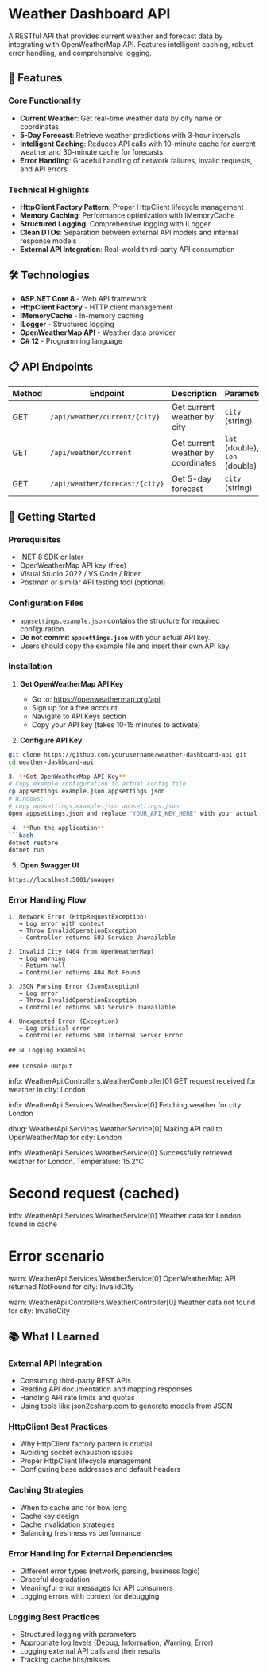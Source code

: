 # Weather Dashboard API

A RESTful API that provides current weather and forecast data by integrating with OpenWeatherMap API. Features intelligent caching, robust error handling, and comprehensive logging.

## 🎯 Features

### Core Functionality
- **Current Weather**: Get real-time weather data by city name or coordinates
- **5-Day Forecast**: Retrieve weather predictions with 3-hour intervals
- **Intelligent Caching**: Reduces API calls with 10-minute cache for current weather and 30-minute cache for forecasts
- **Error Handling**: Graceful handling of network failures, invalid requests, and API errors

### Technical Highlights
- **HttpClient Factory Pattern**: Proper HttpClient lifecycle management
- **Memory Caching**: Performance optimization with IMemoryCache
- **Structured Logging**: Comprehensive logging with ILogger
- **Clean DTOs**: Separation between external API models and internal response models
- **External API Integration**: Real-world third-party API consumption

## 🛠️ Technologies

- **ASP.NET Core 8** - Web API framework
- **HttpClient Factory** - HTTP client management
- **IMemoryCache** - In-memory caching
- **ILogger** - Structured logging
- **OpenWeatherMap API** - Weather data provider
- **C# 12** - Programming language

## 📋 API Endpoints

| Method | Endpoint | Description | Parameters |
|--------|----------|-------------|------------|
| GET | `/api/weather/current/{city}` | Get current weather by city | `city` (string) |
| GET | `/api/weather/current` | Get current weather by coordinates | `lat` (double), `lon` (double) |
| GET | `/api/weather/forecast/{city}` | Get 5-day forecast | `city` (string) |

## 🚀 Getting Started

### Prerequisites
- .NET 8 SDK or later
- OpenWeatherMap API key (free)
- Visual Studio 2022 / VS Code / Rider
- Postman or similar API testing tool (optional)

### Configuration Files
- `appsettings.example.json` contains the structure for required configuration.
- **Do not commit `appsettings.json`** with your actual API key.
- Users should copy the example file and insert their own API key.

### Installation

1. **Get OpenWeatherMap API Key**
   - Go to: https://openweathermap.org/api
   - Sign up for a free account
   - Navigate to API Keys section
   - Copy your API key (takes 10-15 minutes to activate)

2. **Configure API Key**
```bash
git clone https://github.com/yourusername/weather-dashboard-api.git
cd weather-dashboard-api

3. **Get OpenWeatherMap API Key**
# Copy example configuration to actual config file
cp appsettings.example.json appsettings.json
# Windows:
# copy appsettings.example.json appsettings.json
Open appsettings.json and replace "YOUR_API_KEY_HERE" with your actual API key.

 4. **Run the application**
```bash
dotnet restore
dotnet run
```

5. **Open Swagger UI**
```
https://localhost:5001/swagger
```


### Error Handling Flow
```
1. Network Error (HttpRequestException)
   → Log error with context
   → Throw InvalidOperationException
   → Controller returns 503 Service Unavailable

2. Invalid City (404 from OpenWeatherMap)
   → Log warning
   → Return null
   → Controller returns 404 Not Found

3. JSON Parsing Error (JsonException)
   → Log error
   → Throw InvalidOperationException
   → Controller returns 503 Service Unavailable

4. Unexpected Error (Exception)
   → Log critical error
   → Controller returns 500 Internal Server Error

## 📊 Logging Examples

### Console Output
```
info: WeatherApi.Controllers.WeatherController[0]
      GET request received for weather in city: London
      
info: WeatherApi.Services.WeatherService[0]
      Fetching weather for city: London
      
dbug: WeatherApi.Services.WeatherService[0]
      Making API call to OpenWeatherMap for city: London
      
info: WeatherApi.Services.WeatherService[0]
      Successfully retrieved weather for London. Temperature: 15.2°C

# Second request (cached)
info: WeatherApi.Services.WeatherService[0]
      Weather data for London found in cache

# Error scenario
warn: WeatherApi.Services.WeatherService[0]
      OpenWeatherMap API returned NotFound for city: InvalidCity
      
warn: WeatherApi.Controllers.WeatherController[0]
      Weather data not found for city: InvalidCity

## 📚 What I Learned

### External API Integration
- Consuming third-party REST APIs
- Reading API documentation and mapping responses
- Handling API rate limits and quotas
- Using tools like json2csharp.com to generate models from JSON

### HttpClient Best Practices
- Why HttpClient factory pattern is crucial
- Avoiding socket exhaustion issues
- Proper HttpClient lifecycle management
- Configuring base addresses and default headers

### Caching Strategies
- When to cache and for how long
- Cache key design
- Cache invalidation strategies
- Balancing freshness vs performance

### Error Handling for External Dependencies
- Different error types (network, parsing, business logic)
- Graceful degradation
- Meaningful error messages for API consumers
- Logging errors with context for debugging

### Logging Best Practices
- Structured logging with parameters
- Appropriate log levels (Debug, Information, Warning, Error)
- Logging external API calls and their results
- Tracking cache hits/misses
